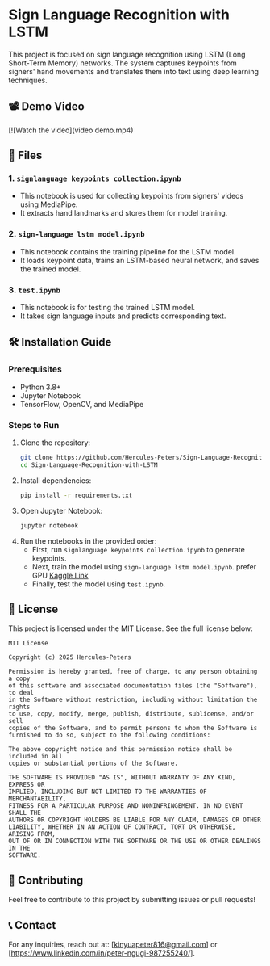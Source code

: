 # Sign Language Recognition with LSTM

This project is focused on sign language recognition using LSTM (Long Short-Term Memory) networks. The system captures keypoints from signers' hand movements and translates them into text using deep learning techniques.

## 📽️ Demo Video
[![Watch the video](video demo.mp4)


## 📂 Files

### 1. `signlanguage keypoints collection.ipynb`
- This notebook is used for collecting keypoints from signers' videos using MediaPipe.
- It extracts hand landmarks and stores them for model training.

### 2. `sign-language lstm model.ipynb`
- This notebook contains the training pipeline for the LSTM model.
- It loads keypoint data, trains an LSTM-based neural network, and saves the trained model.

### 3. `test.ipynb`
- This notebook is for testing the trained LSTM model.
- It takes sign language inputs and predicts corresponding text.

## 🛠️ Installation Guide

### Prerequisites
- Python 3.8+
- Jupyter Notebook
- TensorFlow, OpenCV, and MediaPipe

### Steps to Run
1. Clone the repository:
   ```sh
   git clone https://github.com/Hercules-Peters/Sign-Language-Recognition-with-LSTM
   cd Sign-Language-Recognition-with-LSTM
   ```
2. Install dependencies:
   ```sh
   pip install -r requirements.txt
   ```
3. Open Jupyter Notebook:
   ```sh
   jupyter notebook
   ```
4. Run the notebooks in the provided order:
   - First, run `signlanguage keypoints collection.ipynb` to generate keypoints.
   - Next, train the model using `sign-language lstm model.ipynb`. prefer GPU
   [Kaggle Link](https://www.kaggle.com/code/herculespeters/sign-language)  
   - Finally, test the model using `test.ipynb`.

## 📜 License

This project is licensed under the MIT License. See the full license below:

```
MIT License

Copyright (c) 2025 Hercules-Peters

Permission is hereby granted, free of charge, to any person obtaining a copy
of this software and associated documentation files (the "Software"), to deal
in the Software without restriction, including without limitation the rights
to use, copy, modify, merge, publish, distribute, sublicense, and/or sell
copies of the Software, and to permit persons to whom the Software is
furnished to do so, subject to the following conditions:

The above copyright notice and this permission notice shall be included in all
copies or substantial portions of the Software.

THE SOFTWARE IS PROVIDED "AS IS", WITHOUT WARRANTY OF ANY KIND, EXPRESS OR
IMPLIED, INCLUDING BUT NOT LIMITED TO THE WARRANTIES OF MERCHANTABILITY,
FITNESS FOR A PARTICULAR PURPOSE AND NONINFRINGEMENT. IN NO EVENT SHALL THE
AUTHORS OR COPYRIGHT HOLDERS BE LIABLE FOR ANY CLAIM, DAMAGES OR OTHER
LIABILITY, WHETHER IN AN ACTION OF CONTRACT, TORT OR OTHERWISE, ARISING FROM,
OUT OF OR IN CONNECTION WITH THE SOFTWARE OR THE USE OR OTHER DEALINGS IN THE
SOFTWARE.
```

## 🤝 Contributing
Feel free to contribute to this project by submitting issues or pull requests!

## 📞 Contact
For any inquiries, reach out at: [kinyuapeter816@gmail.com] or [https://www.linkedin.com/in/peter-ngugi-987255240/].

